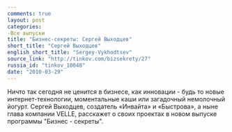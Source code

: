 ```yaml
---
comments: true
layout: post
categories:
-Все выпуски
title: "Бизнес-секреты: Сергей Выходцев"
short_title: "Сергей Выходцев"
english_short_title: "Sergey-Vykhodtsev"
source_link: "http://tinkov.com/bizsekrety/27"
russia_id: "tinkov_10048"
date: "2010-03-29"
---
```

Ничто так сегодня не ценится в бизнесе, как инновации - будь то новые интернет-технологии, моментальные каши или загадочный немолочный йогурт. Сергей Выходцев, создатель «Инвайта» и «Быстрова», а ныне глава компании VELLE, расскажет о своих проектах в новом выпуске программы "Бизнес - секреты".
